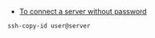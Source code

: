 * [To connect a server without password](https://www.ssh.com/ssh/copy-id)

`ssh-copy-id user@server`

